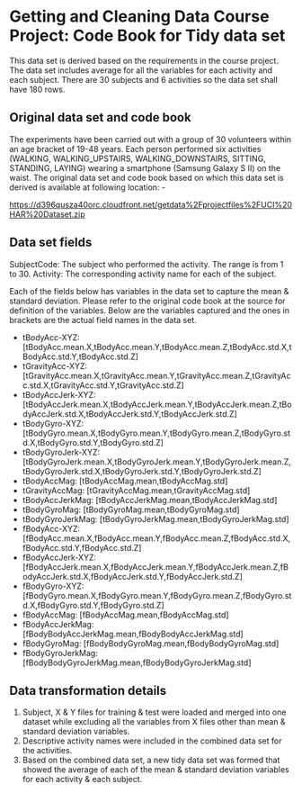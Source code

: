 Getting and Cleaning Data Course Project: Code Book for Tidy data set
=====================================================================

This data set is derived based on the requirements in the course project. The data set includes average for all the variables for each activity and each subject. There are 30 subjects and 6 activities so the data set shall have 180 rows.

Original data set and code book
-------------------------------
The experiments have been carried out with a group of 30 volunteers within an age bracket of 19-48 years. Each person performed six activities (WALKING, WALKING_UPSTAIRS, WALKING_DOWNSTAIRS, SITTING, STANDING, LAYING) wearing a smartphone (Samsung Galaxy S II) on the waist. The original data set and code book based on which this data set is derived is available at following location: -

https://d396qusza40orc.cloudfront.net/getdata%2Fprojectfiles%2FUCI%20HAR%20Dataset.zip

Data set fields
---------------
SubjectCode: The subject who performed the activity. The range is from 1 to 30.
Activity: The corresponding activity name for each of the subject.

Each of the fields below has variables in the data set to capture the mean & standard deviation. Please refer to the original code book at the source for definition of the variables. Below are the variables captured and the ones in brackets are the actual field names in the data set.

* tBodyAcc-XYZ: [tBodyAcc.mean.X,tBodyAcc.mean.Y,tBodyAcc.mean.Z,tBodyAcc.std.X,tBodyAcc.std.Y,tBodyAcc.std.Z]
* tGravityAcc-XYZ: [tGravityAcc.mean.X,tGravityAcc.mean.Y,tGravityAcc.mean.Z,tGravityAcc.std.X,tGravityAcc.std.Y,tGravityAcc.std.Z]
* tBodyAccJerk-XYZ: [tBodyAccJerk.mean.X,tBodyAccJerk.mean.Y,tBodyAccJerk.mean.Z,tBodyAccJerk.std.X,tBodyAccJerk.std.Y,tBodyAccJerk.std.Z]
* tBodyGyro-XYZ: [tBodyGyro.mean.X,tBodyGyro.mean.Y,tBodyGyro.mean.Z,tBodyGyro.std.X,tBodyGyro.std.Y,tBodyGyro.std.Z]
* tBodyGyroJerk-XYZ: [tBodyGyroJerk.mean.X,tBodyGyroJerk.mean.Y,tBodyGyroJerk.mean.Z,tBodyGyroJerk.std.X,tBodyGyroJerk.std.Y,tBodyGyroJerk.std.Z]
* tBodyAccMag: [tBodyAccMag.mean,tBodyAccMag.std]
* tGravityAccMag: [tGravityAccMag.mean,tGravityAccMag.std]	
* tBodyAccJerkMag: [tBodyAccJerkMag.mean,tBodyAccJerkMag.std]
* tBodyGyroMag: [tBodyGyroMag.mean,tBodyGyroMag.std]
* tBodyGyroJerkMag: [tBodyGyroJerkMag.mean,tBodyGyroJerkMag.std]
* fBodyAcc-XYZ: [fBodyAcc.mean.X,fBodyAcc.mean.Y,fBodyAcc.mean.Z,fBodyAcc.std.X,fBodyAcc.std.Y,fBodyAcc.std.Z]
* fBodyAccJerk-XYZ: [fBodyAccJerk.mean.X,fBodyAccJerk.mean.Y,fBodyAccJerk.mean.Z,fBodyAccJerk.std.X,fBodyAccJerk.std.Y,fBodyAccJerk.std.Z]
* fBodyGyro-XYZ: [fBodyGyro.mean.X,fBodyGyro.mean.Y,fBodyGyro.mean.Z,fBodyGyro.std.X,fBodyGyro.std.Y,fBodyGyro.std.Z]
* fBodyAccMag: [fBodyAccMag.mean,fBodyAccMag.std]
* fBodyAccJerkMag: [fBodyBodyAccJerkMag.mean,fBodyBodyAccJerkMag.std]
* fBodyGyroMag: [fBodyBodyGyroMag.mean,fBodyBodyGyroMag.std]
* fBodyGyroJerkMag: [fBodyBodyGyroJerkMag.mean,fBodyBodyGyroJerkMag.std]

Data transformation details
---------------------------
1. Subject, X & Y files for training & test were loaded and merged into one dataset while excluding all the variables from X files other than mean & standard deviation variables.
2. Descriptive activity names were included in the combined data set for the activities.
3. Based on the combined data set, a new tidy data set was formed that showed the average of each of the mean & standard deviation variables for each activity & each subject.